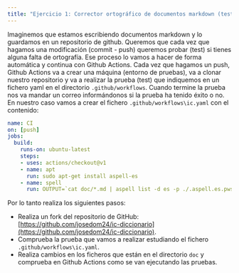 ```yaml
---
title: "Ejercicio 1: Corrector ortográfico de documentos markdown (test)"
---
```


Imaginemos que estamos escribiendo documentos markdown y lo guardamos en un repositorio de github. Queremos que cada vez que hagamos una modificación (commit - push) queremos probar (test) si tienes alguna falta de ortografía. Ese proceso lo vamos a hacer de forma automática y continua con Github Actions. Cada vez que hagamos un push, Github Actions va a crear una máquina (entorno de pruebas), va a clonar nuestro repositorio y va a realizar la prueba (test) que indiquemos en un fichero yaml en el directorio `.github/workflows`. Cuando termine la prueba nos va mandar un correo informándonos si la prueba ha tenido éxito o no. En nuestro caso vamos a crear el fichero `.github/workflows\ic.yaml` con el contenido:

```yaml
name: CI
on: [push]
jobs:
  build:
    runs-on: ubuntu-latest
    steps:
    - uses: actions/checkout@v1
    - name: apt
      run: sudo apt-get install aspell-es 
    - name: spell
      run: OUTPUT=`cat doc/*.md | aspell list -d es -p ./.aspell.es.pws`; if [ -n "$OUTPUT" ]; then echo $OUTPUT; exit 1; fi
```

Por lo tanto realiza los siguientes pasos:

* Realiza un fork del repositorio de GitHub: [https://github.com/josedom24/ic-diccionario](https://github.com/josedom24/ic-diccionario).
* Comprueba la prueba que vamos a realizar estudiando el fichero `.github/workflows\ic.yaml`.
* Realiza cambios en los ficheros que están en el directorio `doc` y comprueba en Github Actions como se van ejecutando las pruebas.

